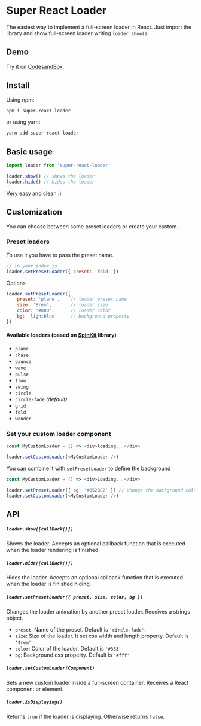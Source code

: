 # Super React Loader
The easiest way to implement a full-screen loader in React.
Just import the library and show full-screen loader writing `loader.show()`.

## Demo
Try it on [CodesandBox](https://codesandbox.io/s/super-react-loader-y7epr?file=/src/App.js).

## Install
Using npm:
```bash
npm i super-react-loader
```
or using yarn:
```bash
yarn add super-react-loader
```

## Basic usage
```javascript
import loader from 'super-react-loader'

loader.show() // shows the loader
loader.hide() // hides the loader
```
Very easy and clean :)

## Customization
You can choose between some preset loaders or create your custom.

### Preset loaders
To use it you have to pass the preset name.
```javascript
// in your index.js
loader.setPresetLoader({ preset: 'fold' })
```
Options
```javascript
loader.setPresetLoader({
    preset: 'plane',    // loader preset name
    size: '8rem',       // loader size
    color: '#000',      // loader color
    bg: 'lightblue'     // background property
})
```
#### Available loaders (based on [SpinKit](https://github.com/tobiasahlin/SpinKit) library)
- `plane`
- `chase`
- `baunce`
- `wave`
- `pulse`
- `flow`
- `swing`
- `circle`
- `circle-fade` _(default)_
- `grid`
- `fold`
- `wander`

### Set your custom loader component
```javascript
const MyCustomLoader = () => <div>loading...</div>

loader.setCustomLoader(<MyCustomLoader />)
```

You can combine it with `setPresetLoader` to define the background
```javascript
const MyCustomLoader = () => <div>Loading...</div>

loader.setPresetLoader({ bg: '#652BE2' }) // change the background color
loader.setCustomLoader(<MyCustomLoader />)
```

## API
##### `loader.show([callBack()])`
Shows the loader.
Accepts an optional callback function that is executed when the loader rendering is finished.

##### `loader.hide([callBack()])`
Hides the loader.
Accepts an optional callback function that is executed when the loader is finished hiding.

##### `loader.setPresetLoader({ preset, size, color, bg })`
Changes the loader animation by another preset loader.
Receives a strings object.
- `preset`: Name of the preset. Default is `'circle-fade'`.
- `size`: Size of the loader. It set css width and length property. Default is `'4rem'`
- `color`: Color of the loader. Default is `'#333'`
- `bg`: Background css property. Default is `'#fff'`

##### `loader.setCustomLoader(Component)`
Sets a new custom loader inside a full-screen container.
Receives a React component or element.

##### `loader.isDisplaying()`
Returns `true` if the loader is displaying. Otherwise returns `false`.

